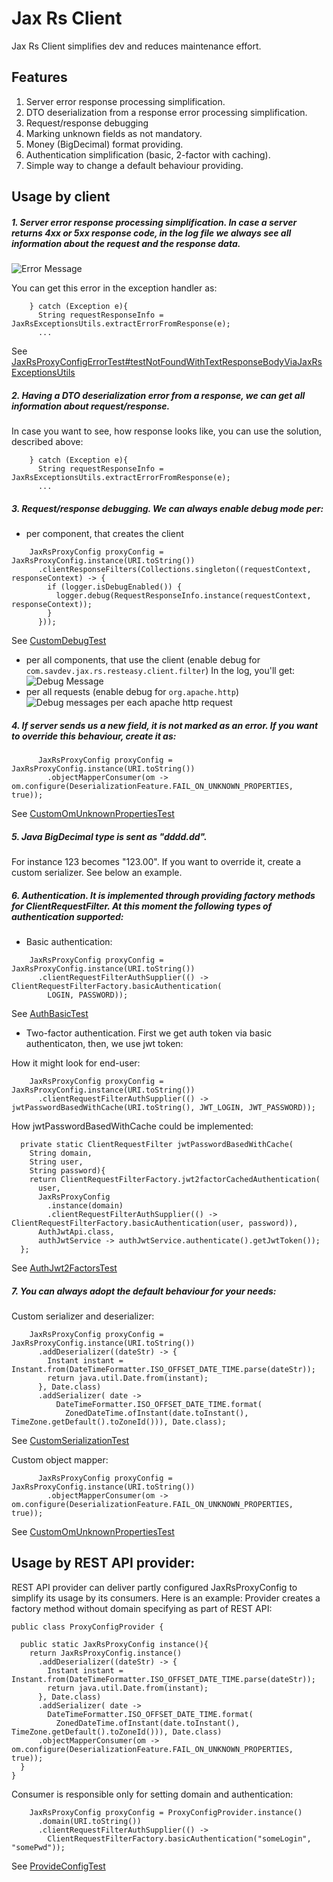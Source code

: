# Jax Rs Client 

Jax Rs Client simplifies dev and reduces maintenance effort. 

## Features

1. Server error response processing simplification.
2. DTO deserialization from a response error processing simplification.
3. Request/response debugging
4. Marking unknown fields as not mandatory.
5. Money (BigDecimal) format providing.
6. Authentication simplification (basic, 2-factor with caching).
7. Simple way to change a default behaviour providing.

## Usage by client

##### 1. Server error response processing simplification. In case a server returns 4xx or 5xx response code, in the log file we always see all information about the request and the response data.
![Error Message][response error]

You can get this error in the exception handler as:
```
    } catch (Exception e){
      String requestResponseInfo = JaxRsExceptionsUtils.extractErrorFromResponse(e);
      ...
``` 
See [JaxRsProxyConfigErrorTest#testNotFoundWithTextResponseBodyViaJaxRsExceptionsUtils](src/test/java/com/savdev/jax/rs/resteasy/client/error/JaxRsProxyConfigErrorTest.java)

##### 2. Having a DTO deserialization error from a response, we can get all information about request/response.
In case you want to see, how response looks like, you can use the solution, described above:
```
    } catch (Exception e){
      String requestResponseInfo = JaxRsExceptionsUtils.extractErrorFromResponse(e);
      ...
``` 

##### 3. Request/response debugging. We can always enable debug mode per:
* per component, that creates the client
```
    JaxRsProxyConfig proxyConfig = JaxRsProxyConfig.instance(URI.toString())
      .clientResponseFilters(Collections.singleton((requestContext, responseContext) -> {
        if (logger.isDebugEnabled()) {
          logger.debug(RequestResponseInfo.instance(requestContext, responseContext));
        }
      }));
```
See [CustomDebugTest](src/test/java/com/savdev/jax/rs/resteasy/client/custom_debug_mode/CustomDebugTest.java)
* per all components, that use the client (enable debug for `com.savdev.jax.rs.resteasy.client.filter`)
In the log, you'll get:
![Debug Message][debug message]
* per all requests (enable debug for `org.apache.http`)
![Debug messages per each apache http request][all requests shown]

##### 4. If server sends us a new field, it is not marked as an error. If you want to override this behaviour, create it as:
```
      JaxRsProxyConfig proxyConfig = JaxRsProxyConfig.instance(URI.toString())
        .objectMapperConsumer(om -> om.configure(DeserializationFeature.FAIL_ON_UNKNOWN_PROPERTIES, true));
```
See [CustomOmUnknownPropertiesTest](src/test/java/com/savdev/jax/rs/resteasy/client/custom_object_mapping/CustomOmUnknownPropertiesTest.java)

##### 5. Java BigDecimal type is sent as "dddd.dd".
 
For instance 123 becomes "123.00". If you want to override it, create a custom serializer. See below an example.

##### 6. Authentication. It is implemented through providing factory methods for ClientRequestFilter. At this moment the following types of authentication supported:
* Basic authentication:
```
    JaxRsProxyConfig proxyConfig = JaxRsProxyConfig.instance(URI.toString())
      .clientRequestFilterAuthSupplier(() -> ClientRequestFilterFactory.basicAuthentication(
        LOGIN, PASSWORD));
```
See [AuthBasicTest](src/test/java/com/savdev/jax/rs/resteasy/client/auth_basic/AuthBasicTest.java)

* Two-factor authentication. First we get auth token via basic authenticaton, then, we use jwt token:

How it might look for end-user:
```
    JaxRsProxyConfig proxyConfig = JaxRsProxyConfig.instance(URI.toString())
      .clientRequestFilterAuthSupplier(() -> jwtPasswordBasedWithCache(URI.toString(), JWT_LOGIN, JWT_PASSWORD));
```
How jwtPasswordBasedWithCache could be implemented:
```
  private static ClientRequestFilter jwtPasswordBasedWithCache(
    String domain,
    String user,
    String password){
    return ClientRequestFilterFactory.jwt2factorCachedAuthentication(
      user,
      JaxRsProxyConfig
        .instance(domain)
        .clientRequestFilterAuthSupplier(() -> ClientRequestFilterFactory.basicAuthentication(user, password)),
      AuthJwtApi.class,
      authJwtService -> authJwtService.authenticate().getJwtToken());
  };
```

See [AuthJwt2FactorsTest](src/test/java/com/savdev/jax/rs/resteasy/client/auth_2factor/AuthJwt2FactorsTest.java)

##### 7. You can always adopt the default behaviour for your needs:
Custom serializer and deserializer:
```
    JaxRsProxyConfig proxyConfig = JaxRsProxyConfig.instance(URI.toString())
      .addDeserializer((dateStr) -> {
        Instant instant = Instant.from(DateTimeFormatter.ISO_OFFSET_DATE_TIME.parse(dateStr));
        return java.util.Date.from(instant);
      }, Date.class)
      .addSerializer( date ->
          DateTimeFormatter.ISO_OFFSET_DATE_TIME.format(
            ZonedDateTime.ofInstant(date.toInstant(), TimeZone.getDefault().toZoneId())), Date.class);
```
See [CustomSerializationTest](src/test/java/com/savdev/jax/rs/resteasy/client/custom_serialization/CustomSerializationTest.java)

Custom object mapper:
```
      JaxRsProxyConfig proxyConfig = JaxRsProxyConfig.instance(URI.toString())
        .objectMapperConsumer(om -> om.configure(DeserializationFeature.FAIL_ON_UNKNOWN_PROPERTIES, true));
```
See [CustomOmUnknownPropertiesTest](src/test/java/com/savdev/jax/rs/resteasy/client/custom_object_mapping/CustomOmUnknownPropertiesTest.java)


## Usage by REST API provider:

REST API provider can deliver partly configured JaxRsProxyConfig to simplify its usage by its consumers. Here is an example:
Provider creates a factory method without domain specifying as part of REST API:
```
public class ProxyConfigProvider {

  public static JaxRsProxyConfig instance(){
    return JaxRsProxyConfig.instance()
      .addDeserializer((dateStr) -> {
        Instant instant = Instant.from(DateTimeFormatter.ISO_OFFSET_DATE_TIME.parse(dateStr));
        return java.util.Date.from(instant);
      }, Date.class)
      .addSerializer( date ->
        DateTimeFormatter.ISO_OFFSET_DATE_TIME.format(
          ZonedDateTime.ofInstant(date.toInstant(), TimeZone.getDefault().toZoneId())), Date.class)
      .objectMapperConsumer(om -> om.configure(DeserializationFeature.FAIL_ON_UNKNOWN_PROPERTIES, true));
  }
}
``` 
Consumer is responsible only for setting domain and authentication:
```
    JaxRsProxyConfig proxyConfig = ProxyConfigProvider.instance()
      .domain(URI.toString())
      .clientRequestFilterAuthSupplier(() ->
        ClientRequestFilterFactory.basicAuthentication("someLogin", "somePwd"));
```

See [ProvideConfigTest](src/test/java/com/savdev/jax/rs/resteasy/client/provide_config/ProvideConfigTest.java)


[response error]: docs/images/ErrorHandlingFilter.jpg "Server Response Error"
[debug message]: docs/images/RequestResponseLogFilter.jpg "Debug Message"
[all requests shown]: docs/images/org.apache.http.debug.jpg "Debug Message"